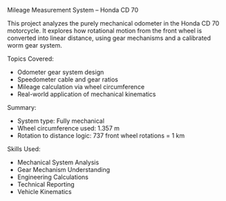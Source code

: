 Mileage Measurement System – Honda CD 70

This project analyzes the purely mechanical odometer in the Honda CD 70 motorcycle. It explores how rotational motion from the front wheel is converted into linear distance, using gear mechanisms and a calibrated worm gear system.

Topics Covered:
- Odometer gear system design
- Speedometer cable and gear ratios
- Mileage calculation via wheel circumference
- Real-world application of mechanical kinematics

Summary:
- System type: Fully mechanical
- Wheel circumference used: 1.357 m
- Rotation to distance logic: 737 front wheel rotations = 1 km

Skills Used:
- Mechanical System Analysis  
- Gear Mechanism Understanding  
- Engineering Calculations  
- Technical Reporting  
- Vehicle Kinematics

